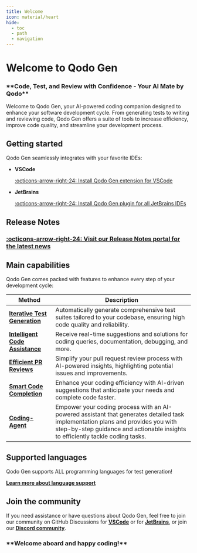 ```yaml
---
title: Welcome
icon: material/heart
hide:
  - toc
  - path
  - navigation
---
```



# Welcome to Qodo Gen

<h3 class="bold-green" markdown>
**Code, Test, and Review with Confidence - Your AI Mate by Qodo**
</h3>

Welcome to Qodo Gen, your AI-powered coding companion designed to enhance your software development cycle. From generating tests to writing and reviewing code, Qodo Gen offers a suite of tools to increase efficiency, improve code quality, and streamline your development process.

## Getting started

Qodo Gen seamlessly integrates with your favorite IDEs:

<div class="grid cards" markdown>

- __VSCode__ 

    [:octicons-arrow-right-24: Install Qodo Gen extension for VSCode](https://marketplace.visualstudio.com/items?itemName=Codium.codium)

- __JetBrains__ 
    
    [:octicons-arrow-right-24: Install Qodo Gen plugin for all JetBrains IDEs](https://plugins.jetbrains.com/plugin/21206-codiumate--code-test-and-review-with-confidence--by-codiumai)

</div>

## Release Notes

### **[:octicons-arrow-right-24: Visit our Release Notes portal for the latest news](https://release-notes.codium.ai)**


## Main capabilities

Qodo Gen comes packed with features to enhance every step of your development cycle:

| Method      | Description                          |
| ----------- | ------------------------------------ |
| **[Iterative Test Generation](./tests/index.md)**  | Automatically generate comprehensive test suites tailored to your codebase, ensuring high code quality and reliability.  |
| **[Intelligent Code Assistance](./chat/focus/current-file.md)** | Receive real-time suggestions and solutions for coding queries, documentation, debugging, and more. |
| **[Efficient PR Reviews](./chat/focus/git-diff.md)** | Simplify your pull request review process with AI-powered insights, highlighting potential issues and improvements. |
| **[Smart Code Completion](./code-completion/index.md)** | Enhance your coding efficiency with AI-driven suggestions that anticipate your needs and complete code faster. |
| **[Coding-Agent](./chat/coding-agent.md)** | Empower your coding process with an AI-powered assistant that generates detailed task implementation plans and provides you with step-by-step guidance and actionable insights to efficiently tackle coding tasks. |


## Supported languages

Qodo Gen supports ALL programming languages for test generation!

**[Learn more about language support](./tests/supported-languages.md)**

## Join the community

If you need assistance or have questions about Qodo Gen, feel free to join our community on GitHub Discussions for **[VSCode](https://github.com/Codium-ai/codiumai-vscode-release/issues)** or for **[JetBrains](https://github.com/Codium-ai/codiumai-jetbrains-release/issues)**, or join our **[Discord community](https://discord.com/invite/SgSxuQ65GF)**.


<h3 class="bold-green" markdown>
**Welcome aboard and happy coding!**
</h3>